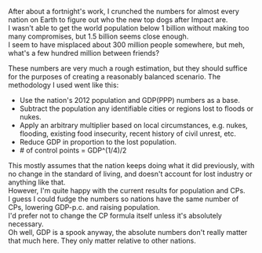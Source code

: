 After about a fortnight's work, I crunched the numbers for almost every nation on Earth to figure out who the new top dogs after Impact are.\
I wasn't able to get the world population below 1 billion without making too many compromises, but 1.5 billion seems close enough.\
I seem to have misplaced about 300 million people somewhere, but meh, what's a few hundred million between friends?

These numbers are very much a rough estimation, but they should suffice for the purposes of creating a reasonably balanced scenario.
The methodology I used went like this:
- Use the nation's 2012 population and GDP(PPP) numbers as a base.
- Subtract the population any identifiable cities or regions lost to floods or nukes.
- Apply an arbitrary multiplier based on local circumstances, e.g. nukes, flooding, existing food insecurity, recent history of civil unrest, etc.
- Reduce GDP in proportion to the lost population.
- \# of control points = GDP^(1/4)/2

This mostly assumes that the nation keeps doing what it did previously, with no change in the standard of living, and doesn't account for lost industry or anything like that.\
However, I'm quite happy with the current results for population and CPs.\
I guess I could fudge the numbers so nations have the same number of CPs, lowering GDP-p.c. and raising population. \
I'd prefer not to change the CP formula itself unless it's absolutely necessary.\
Oh well, GDP is a spook anyway, the absolute numbers don't really matter that much here. They only matter relative to other nations.
